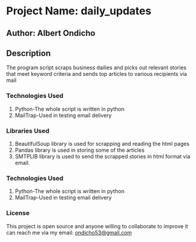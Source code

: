 <h1>Project Name: daily_updates</h1>
<h2>Author: Albert Ondicho</h2>
<h2>Description</h2>
The program script scraps business dailies and picks out relevant stories that meet keyword criteria and sends top articles to various recipients via mail
<h3>Technologies Used</h3>
<ol>
<li>Python-The whole script is written in python</li>
<li>MailTrap-Used in testing email delivery</li>
</ol>
<h3>Libraries Used</h3>
<ol>
<li>BeautifulSoup library is used for scrapping and reading the html pages</li>
<li>Pandas library is used in storing some of the articles</li>
<li>SMTPLIB library is used to send the scrapped stories in html format via email.</li>
</ol>
<h3>Technologies Used</h3>
<ol>
<li>Python-The whole script is written in python</li>
<li>MailTrap-Used in testing email delivery</li>
</ol>
<h3>License</h3>
This project is open source and anyone willing to collaborate to improve it can reach me via my email: <a href="mailto:ondicho53@gmail.com">ondicho53@gmail.com</a>

